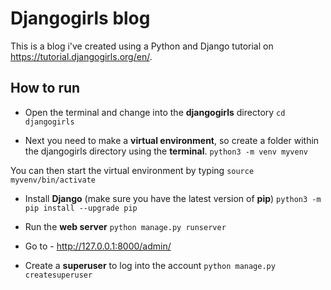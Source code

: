 # Djangogirls blog

This is a blog i've created using a Python and Django tutorial on https://tutorial.djangogirls.org/en/. 

## How to run

* Open the terminal and change into the **djangogirls** directory `cd djangogirls`

* Next you need to make a **virtual environment**, so create a folder within the djangogirls directory using the **terminal**. `python3 -m venv myvenv`

You can then start the virtual environment by typing 
`source myvenv/bin/activate`

* Install **Django** (make sure you have the latest version of **pip**) 
`python3 -m pip install --upgrade pip`

* Run the **web server**
`python manage.py runserver`

* Go to - http://127.0.0.1:8000/admin/

* Create a **superuser** to log into the account
`python manage.py createsuperuser`



